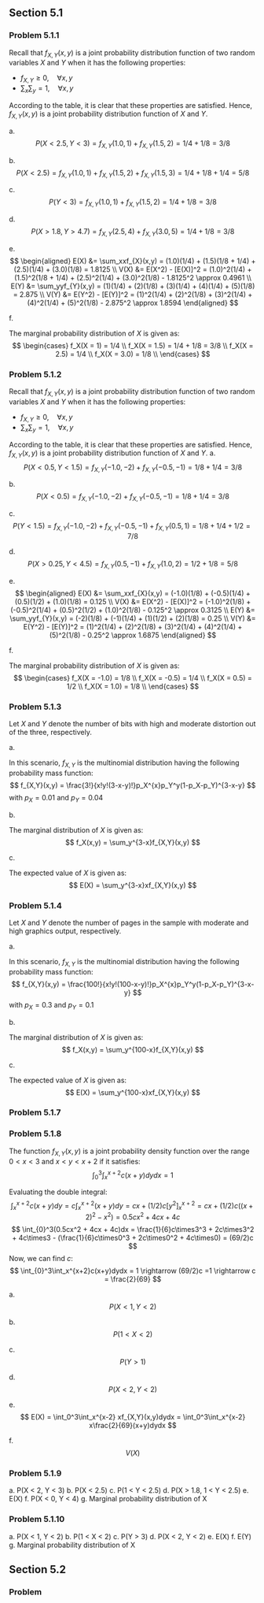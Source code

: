 ## Section 5.1
### Problem 5.1.1
Recall that $f_{X,Y}(x,y)$ is a joint probability distribution function of two random variables $X$ and $Y$ when it has the following properties:
* $f_{X,Y}\geq 0, \quad \forall x,y$
* $\sum_x\sum_y = 1, \quad \forall x,y$

According to the table, it is clear that these properties are satisfied. Hence, $f_{X,Y}(x,y)$ is a joint probability distribution function of $X$ and $Y$.

a. 
$$
P(X < 2.5, Y < 3) = f_{X,Y}(1.0, 1) + f_{X,Y}(1.5, 2) = 1/4 + 1/8 = 3/8
$$

b. 
$$
P(X < 2.5) = f_{X,Y}(1.0, 1) + f_{X,Y}(1.5, 2) + f_{X,Y}(1.5, 3) = 1/4 + 1/8 + 1/4 = 5/8
$$

c. 
$$
P(Y < 3) = f_{X,Y}(1.0, 1) + f_{X,Y}(1.5, 2) = 1/4 + 1/8 = 3/8
$$

d. 
$$
P(X > 1.8, Y > 4.7) = f_{X,Y}(2.5,4) + f_{X,Y}(3.0,5) = 1/4 + 1/8 = 3/8
$$

e. 
$$
\begin{aligned}
E(X) &= \sum_xxf_{X}(x,y) = (1.0)(1/4) + (1.5)(1/8 + 1/4) + (2.5)(1/4) + (3.0)(1/8) = 1.8125 \\
V(X) &= E(X^2) - [E(X)]^2 = (1.0)^2(1/4) + (1.5)^2(1/8 + 1/4) + (2.5)^2(1/4) + (3.0)^2(1/8) - 1.8125^2 \approx 0.4961 \\
E(Y) &= \sum_yyf_{Y}(x,y) = (1)(1/4) + (2)(1/8) + (3)(1/4) + (4)(1/4) + (5)(1/8) = 2.875 \\
V(Y) &= E(Y^2) - [E(Y)]^2 = (1)^2(1/4) + (2)^2(1/8) + (3)^2(1/4) + (4)^2(1/4) + (5)^2(1/8) - 2.875^2 \approx 1.8594 
\end{aligned}
$$

f.

The marginal probability distribution of $X$ is given as:
$$
\begin{cases}
f_X(X = 1) = 1/4 \\
f_X(X = 1.5) = 1/4 + 1/8 = 3/8 \\
f_X(X = 2.5) = 1/4 \\
f_X(X = 3.0) = 1/8 \\
\end{cases}
$$

### Problem 5.1.2
Recall that $f_{X,Y}(x,y)$ is a joint probability distribution function of two random variables $X$ and $Y$ when it has the following properties:
* $f_{X,Y}\geq 0, \quad \forall x,y$
* $\sum_x\sum_y = 1, \quad \forall x,y$

According to the table, it is clear that these properties are satisfied. Hence, $f_{X,Y}(x,y)$ is a joint probability distribution function of $X$ and $Y$.
a. 
$$
P(X < 0.5, Y < 1.5) = f_{X,Y}(-1.0,-2) + f_{X,Y}(-0.5,-1) = 1/8 + 1/4 = 3/8
$$ 

b. 
$$
P(X < 0.5) = f_{X,Y}(-1.0,-2) + f_{X,Y}(-0.5,-1) = 1/8 + 1/4 = 3/8
$$

c. 
$$
P(Y < 1.5) = f_{X,Y}(-1.0,-2) + f_{X,Y}(-0.5,-1) + f_{X,Y}(0.5, 1)= 1/8 + 1/4 + 1/2 = 7/8
$$

d. 
$$
P(X > 0.25, Y < 4.5) = f_{X,Y}(0.5,-1) + f_{X,Y}(1.0,2) = 1/2 + 1/8 = 5/8
$$

e. 
$$
\begin{aligned}
E(X) &= \sum_xxf_{X}(x,y) = (-1.0)(1/8) + (-0.5)(1/4) + (0.5)(1/2) + (1.0)(1/8) = 0.125 \\
V(X) &= E(X^2) - [E(X)]^2 = (-1.0)^2(1/8) + (-0.5)^2(1/4) + (0.5)^2(1/2) + (1.0)^2(1/8) - 0.125^2 \approx 0.3125 \\
E(Y) &= \sum_yyf_{Y}(x,y) = (-2)(1/8) + (-1)(1/4) + (1)(1/2) + (2)(1/8) = 0.25 \\
V(Y) &= E(Y^2) - [E(Y)]^2 = (1)^2(1/4) + (2)^2(1/8) + (3)^2(1/4) + (4)^2(1/4) + (5)^2(1/8) - 0.25^2 \approx 1.6875
\end{aligned}
$$

f.

The marginal probability distribution of $X$ is given as: 
$$
\begin{cases}
f_X(X = -1.0) = 1/8 \\
f_X(X = -0.5) = 1/4 \\
f_X(X = 0.5) = 1/2 \\
f_X(X = 1.0) = 1/8 \\
\end{cases}
$$

### Problem 5.1.3
Let $X$ and $Y$ denote the number of bits with high and moderate distortion out of the three, respectively.

a. 

In this scenario, $f_{X,Y}$ is the multinomial distribution having the following probability mass function:
$$
f_{X,Y}(x,y) = \frac{3!}{x!y!(3-x-y)!}p_X^{x}p_Y^y(1-p_X-p_Y)^{3-x-y}
$$
with $p_X = 0.01$ and $p_Y = 0.04$ 

b.

The marginal distribution of $X$ is given as:
$$
f_X(x,y) = \sum_y^{3-x}f_{X,Y}(x,y)
$$

c.

The expected value of $X$ is given as:
$$
E(X) = \sum_y^{3-x}xf_{X,Y}(x,y)
$$

### Problem 5.1.4
Let $X$ and $Y$ denote the number of pages in the sample with moderate and high graphics output, respectively.

a.

In this scenario, $f_{X,Y}$ is the multinomial distribution having the following probability mass function:
$$
f_{X,Y}(x,y) = \frac{100!}{x!y!(100-x-y)!}p_X^{x}p_Y^y(1-p_X-p_Y)^{3-x-y}
$$
with $p_X = 0.3$ and $p_Y = 0.1$ 

b.

The marginal distribution of $X$ is given as:
$$
f_X(x,y) = \sum_y^{100-x}f_{X,Y}(x,y)
$$

c.

The expected value of $X$ is given as:
$$
E(X) = \sum_y^{100-x}xf_{X,Y}(x,y)
$$

### Problem 5.1.7

### Problem 5.1.8
The function $f_{X,Y}(x,y)$ is a joint probability density function over the range $0<x<3$ and $x<y<x+2$ if it satisfies:
$$
\int_{0}^3\int_x^{x+2}c(x+y)dydx = 1
$$

Evaluating the double integral:
$$
\int_x^{x+2}c(x+y)dy = c\int_x^{x+2}(x+y)dy = cx + (1/2)c\Big[y^2\Big]_{x}^{x+2} = cx + (1/2)c\Big((x+2)^2-x^2\Big) = 0.5cx^2 + 4cx + 4c
$$
$$
\int_{0}^3(0.5cx^2 + 4cx + 4c)dx = \frac{1}{6}c\times3^3 + 2c\times3^2 + 4c\times3 - (\frac{1}{6}c\times0^3 + 2c\times0^2 + 4c\times0) = (69/2)c
$$
Now, we can find $c$:
$$
\int_{0}^3\int_x^{x+2}c(x+y)dydx = 1 \rightarrow (69/2)c =1  \rightarrow c = \frac{2}{69}
$$

a. 
$$
P(X < 1, Y < 2)
$$ 

b. 
$$
P(1 < X < 2)
$$ 

c. 
$$
P(Y > 1)
$$

d. 
$$
P(X < 2, Y < 2)
$$ 

e. 
$$
E(X) = \int_0^3\int_x^{x-2} xf_{X,Y}(x,y)dydx = \int_0^3\int_x^{x-2} x\frac{2}{69}(x+y)dydx
$$ 

f. 
$$
V(X)
$$

### Problem 5.1.9
a. P(X < 2, Y < 3) b. P(X < 2.5)
c. P(1 < Y < 2.5) d. P(X > 1.8, 1 < Y < 2.5)
e. E(X) f. P(X < 0, Y < 4)
g. Marginal probability distribution of X

### Problem 5.1.10
a. P(X < 1, Y < 2) b. P(1 < X < 2)
c. P(Y > 3) d. P(X < 2, Y < 2)
e. E(X) f. E(Y)
g. Marginal probability distribution of X

## Section 5.2
### Problem 